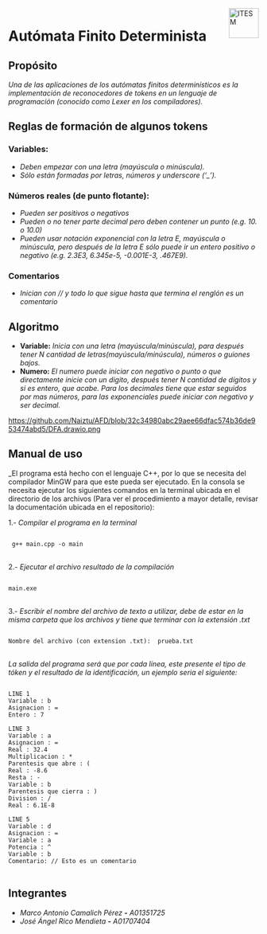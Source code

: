<a>
    <img src="https://javier.rodriguez.org.mx/itesm/2014/tecnologico-de-monterrey-black.png" alt="ITESM" title="ITESM" align="right" height="60" />
</a>

# **Autómata Finito Determinista**

## **Propósito**

_Una de las aplicaciones de los autómatas finitos determinísticos es la implementación de reconocedores de tokens en un lenguaje de programación (conocido como Lexer en los compiladores)._

## **Reglas de formación de algunos tokens**

### **Variables:**

- _Deben empezar con una letra (mayúscula o minúscula)._
- _Sólo están formadas por letras, números y underscore (‘\_’)._

### **Números reales (de punto flotante):**

- _Pueden ser positivos o negativos_
- _Pueden o no tener parte decimal pero deben contener un punto (e.g. 10. o 10.0)_
- _Pueden usar notación exponencial con la letra E, mayúscula o minúscula, pero después de la letra E sólo puede ir un entero positivo o negativo (e.g. 2.3E3, 6.345e-5, -0.001E-3, .467E9)._

### **Comentarios**

- _Inician con // y todo lo que sigue hasta que termina el renglón es un comentario_

## Algoritmo

- **Variable:**
  _Inicia con una letra (mayúscula/minúscula), para después tener N cantidad de letras(mayúscula/minúscula), números o guiones bajos._
- **Numero:**
  _El numero puede iniciar con negativo o punto o que directamente inicie con un digito, después tener N cantidad de dígitos y si es entero, que acabe. Para los decimales tiene que estar seguidos por mas números, para las exponenciales puede iniciar con negativo y ser decimal._

https://github.com/Naiztu/AFD/blob/32c34980abc29aee66dfac574b36de953474abd5/DFA.drawio.png

## Manual de uso

_El programa está hecho con el lenguaje C++, por lo que se necesita del compilador MinGW para que este pueda ser ejecutado. En la consola se necesita ejecutar los siguientes comandos en la terminal ubicada en el directorio de los archivos (Para ver el procedimiento a mayor detalle, revisar la documentación ubicada en el repositorio):

1.- _Compilar el programa en la terminal_

<pre>
<code>
 g++ main.cpp -o main
</code>
</pre>

2.- _Ejecutar el archivo resultado de la compilación_

<pre>
<code>
main.exe
</code>
</pre>

3.- _Escribir el nombre del archivo de texto a utilizar, debe de estar en la misma carpeta que los archivos y tiene que terminar con la extensión .txt_

<pre>
<code>
Nombre del archivo (con extension .txt):  prueba.txt
</code>
</pre>

_La salida del programa será que por cada línea, este presente el tipo de tóken y el resultado de la identificación, un ejemplo seria el siguiente:_

<pre>
<code>
LINE 1
Variable : b
Asignacion : =
Entero : 7

LINE 3
Variable : a
Asignacion : =
Real : 32.4
Multiplicacion : *
Parentesis que abre : (
Real : -8.6
Resta : -
Variable : b
Parentesis que cierra : )
Division : /
Real : 6.1E-8

LINE 5
Variable : d
Asignacion : =
Variable : a
Potencia : ^
Variable : b
Comentario: // Esto es un comentario
</code>
</pre>

## **Integrantes**

- _Marco Antonio Camalich Pérez **-** A01351725_
- _José Ángel Rico Mendieta **-** A01707404_
